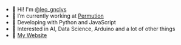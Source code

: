 
- 👋 Hi! I'm [@leo_gnclvs](https://www.instagram.com/leo_gnclvs/)
- 🏦 I’m currently working at [Permution](https://www.permution.com.br/pt-br)
- 🌱 Developing with Python and JavaScript
- 👀 Interested in AI, Data Science, Arduino and a lot of other things
- 🚀 [My Website]()
